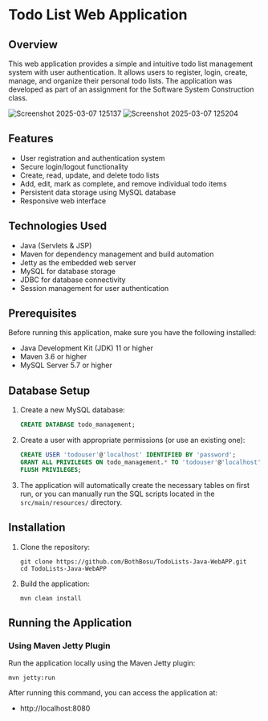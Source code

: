 # Todo List Web Application

## Overview
This web application provides a simple and intuitive todo list management system with user authentication. It allows users to register, login, create, manage, and organize their personal todo lists. The application was developed as part of an assignment for the Software System Construction class.

![Screenshot 2025-03-07 125137](https://github.com/user-attachments/assets/83a722b2-01c3-4f0f-9a4c-7d87f8ec9bb6)
![Screenshot 2025-03-07 125204](https://github.com/user-attachments/assets/46599005-cd28-40de-ab50-6d5a6faf216d)

## Features
- User registration and authentication system
- Secure login/logout functionality
- Create, read, update, and delete todo lists
- Add, edit, mark as complete, and remove individual todo items
- Persistent data storage using MySQL database
- Responsive web interface

## Technologies Used
- Java (Servlets & JSP)
- Maven for dependency management and build automation
- Jetty as the embedded web server
- MySQL for database storage
- JDBC for database connectivity
- Session management for user authentication

## Prerequisites
Before running this application, make sure you have the following installed:
- Java Development Kit (JDK) 11 or higher
- Maven 3.6 or higher
- MySQL Server 5.7 or higher

## Database Setup

1. Create a new MySQL database:
   ```sql
   CREATE DATABASE todo_management;
   ```

2. Create a user with appropriate permissions (or use an existing one):
   ```sql
   CREATE USER 'todouser'@'localhost' IDENTIFIED BY 'password';
   GRANT ALL PRIVILEGES ON todo_management.* TO 'todouser'@'localhost';
   FLUSH PRIVILEGES;
   ```

3. The application will automatically create the necessary tables on first run, or you can manually run the SQL scripts located in the `src/main/resources/` directory.

## Installation

1. Clone the repository:
   ```
   git clone https://github.com/BothBosu/TodoLists-Java-WebAPP.git
   cd TodoLists-Java-WebAPP
   ```
   
2. Build the application:
   ```
   mvn clean install
   ```

## Running the Application

### Using Maven Jetty Plugin

Run the application locally using the Maven Jetty plugin:

```
mvn jetty:run
```

After running this command, you can access the application at:
- http://localhost:8080

